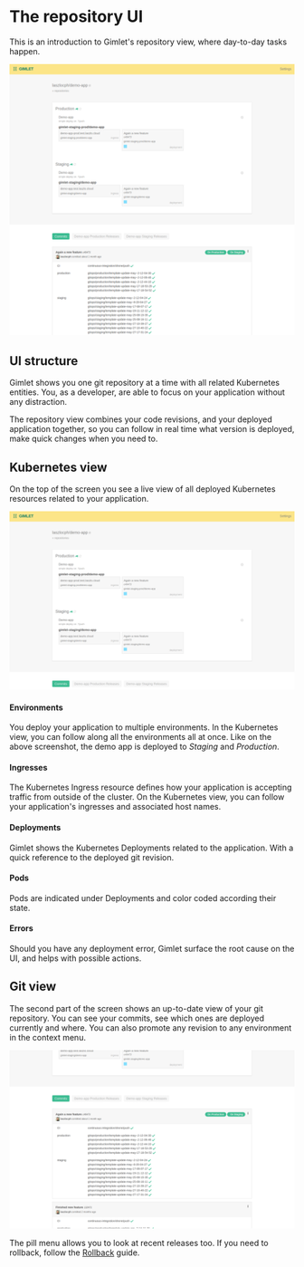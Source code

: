 # The repository UI

This is an introduction to Gimlet's repository view, where day-to-day tasks happen.

![UI](./ui.png)

## UI structure

Gimlet shows you one git repository at a time with all related Kubernetes entities.
You, as a developer, are able to focus on your application without any distraction.

The repository view combines your code revisions, and your deployed application together, 
so you can follow in real time what version is deployed, make quick changes when you need to.

## Kubernetes view

On the top of the screen you see a live view of all deployed Kubernetes resources related to your application.

![Kubernetes view](./k8s.png)

#### Environments
You deploy your application to multiple environments. In the Kubernetes view, you can follow along all the environments all at once.
Like on the above screenshot, the demo app is deployed to *Staging* and *Production*.
#### Ingresses
The Kubernetes Ingress resource defines how your application is accepting traffic from outside of the cluster. 
On the Kubernetes view, you can follow your application's ingresses and associated host names.

#### Deployments
Gimlet shows the Kubernetes Deployments related to the application. With a quick reference to the deployed git revision.

#### Pods
Pods are indicated under Deployments and color coded according their state.

#### Errors
Should you have any deployment error, Gimlet surface the root cause on the UI, and helps with possible actions. 

## Git view

The second part of the screen shows an up-to-date view of your git repository. You can see your commits, see which ones are deployed currently and where.
You can also promote any revision to any environment in the context menu.

![Git revisions](./commits.png)

The pill menu allows you to look at recent releases too. If you need to rollback, follow the [Rollback](rollback.md) guide.
